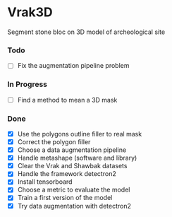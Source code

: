 # Vrak3D 

Segment stone bloc on 3D model of archeological site 

### Todo

-  [ ] Fix the augmentation pipeline problem


### In Progress

-  [ ] Find a method to mean a 3D mask 

### Done
-  [x] Use the polygons outline filler to real mask
-  [x] Correct the polygon filler 
-  [x] Choose a data augmentation pipeline
-  [x] Handle metashape (software and library)
-  [x] Clear the Vrak and Shawbak datasets
-  [x] Handle the framework detectron2
-  [x] Install tensorboard 
-  [x] Choose a metric to evaluate the model
-  [x] Train a first version of the model
-  [x] Try data augmentation with detectron2
